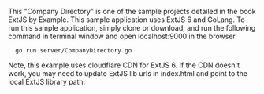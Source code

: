 This "Company Directory" is one of the sample projects detailed in the book ExtJS by Example.
This sample application uses ExtJS 6 and GoLang. To run this sample application, simply clone or download, and run the following command in terminal window and open localhost:9000 in the browser. 

      go run server/CompanyDirectory.go

Note, this example uses cloudflare CDN for ExtJS 6. If the CDN doesn't work, you may need to update ExtJS lib urls in index.html and point to the local ExtJS library path.
